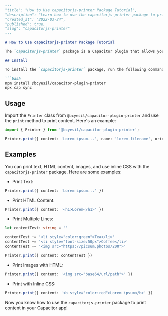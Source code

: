 ```markdown
---
"title": "How to Use capacitorjs-printer Package Tutorial",
"description": "Learn how to use the capacitorjs-printer package to print HTML format values in iOS and Android apps.",
"created_at": "2022-03-24",
"published": true,
"slug": "capacitorjs-printer"
---

# How to Use capacitorjs-printer Package Tutorial

The `capacitorjs-printer` package is a Capacitor plugin that allows you to print HTML format values in iOS and Android apps. Follow the steps below to learn how to use this package in your app.

## Install

To install the `capacitorjs-printer` package, run the following commands:

```bash
npm install @bcyesil/capacitor-plugin-printer
npx cap sync
```

## Usage

Import the `Printer` class from `@bcyesil/capacitor-plugin-printer` and use the `print` method to print content. Here's an example:

```typescript
import { Printer } from '@bcyesil/capacitor-plugin-printer';

Printer.print({ content: 'Lorem ipsum...', name: 'lorem-filename', orientation: 'landscape' })
```

## Examples

You can print text, HTML content, images, and use inline CSS with the `capacitorjs-printer` package. Here are some examples:

- Print Text:

```typescript
Printer.print({ content: 'Lorem ipsum...' })
```

- Print HTML Content:

```typescript
Printer.print({ content: '<h1>Lorem</h1>' })
```

- Print Multiple Lines:

```typescript
let contentTest: string = ''

contentTest += '<li style="color:green">Tea</li>'
contentTest += '<li style="font-size:50px">Coffee</li>'
contentTest += '<img src="https://picsum.photos/200">'

Printer.print({ content: contentTest })
```

- Print Images with HTML:

```typescript
Printer.print({ content: '<img src="base64/url/path">' })
```

- Print with Inline CSS:

```typescript
Printer.print({ content: '<b style="color:red">Lorem ipsum</b>' })
```

Now you know how to use the `capacitorjs-printer` package to print content in your Capacitor app!
```